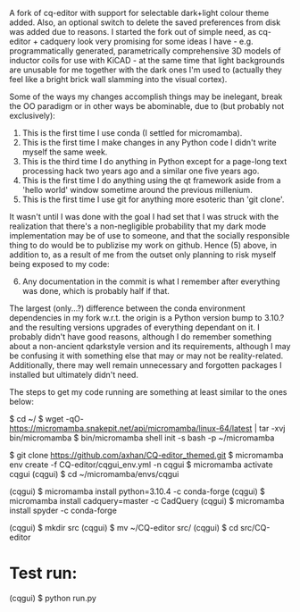 A fork of cq-editor with support for selectable dark+light colour theme added. Also, an optional switch to delete the saved preferences from disk was added due to reasons. I started the fork out of simple need, as cq-editor + cadquery look very promising for some ideas I have -  e.g. programmatically generated, parametrically comprehensive 3D models of inductor coils for use with KiCAD - at the same time that light backgrounds are unusable for me together with the dark ones I'm used to (actually they feel like a bright brick wall slamming into the visual cortex).  

Some of the ways my changes accomplish things may be inelegant, break the OO paradigm or in other ways be abominable, due to (but probably not exclusively):

1. This is the first time I use conda (I settled for micromamba).
2. This is the first time I make changes in any Python code I didn't write myself the same week.
3. This is the third time I do anything in Python except for a page-long text processing hack two years ago and a similar one five years ago.
4. This is the first time I do anything using the qt framework aside from a 'hello world' window sometime around the previous millenium.
5. This is the first time I use git for anything more esoteric than 'git clone'.

It wasn't until I was done with the goal I had set that I was struck with the realization that there's a non-negligible probability that my dark mode implementation may be of use to someone, and that the socially responsible thing to do would be to publizise my work on github. Hence (5) above, in addition to, as a result of me from the outset only planning to risk myself being exposed to my code:

6. Any documentation in the commit is what I remember after everything was done, which is probably half if that.

The largest (only...?) difference between the conda environment dependencies in my fork w.r.t. the origin is a Python version bump to 3.10.? and the resulting versions upgrades of everything dependant on it. I probably didn't have good reasons, although I do remember something about a non-ancient qdarkstyle version and its requirements, although I may be confusing it with something else that may or may not be reality-related. Additionally, there may well remain unnecessary and forgotten packages I installed but ultimately didn't need.

The steps to get my code running are something at least similar to the ones below:

$ cd ~/
$ wget -qO- https://micromamba.snakepit.net/api/micromamba/linux-64/latest | tar -xvj bin/micromamba
$ bin/micromamba shell init -s bash -p ~/micromamba

$ git clone https://github.com/axhan/CQ-editor_themed.git
$ micromamba env create -f CQ-editor/cqgui_env.yml -n cqgui
$ micromamba activate cqgui
(cqgui) $ cd ~/micromamba/envs/cqgui

(cqgui) $ micromamba install python=3.10.4 -c conda-forge
(cqgui) $ micromamba install cadquery=master -c CadQuery
(cqgui) $ micromamba install spyder -c conda-forge

(cqgui) $ mkdir src
(cqgui) $ mv ~/CQ-editor src/
(cqgui) $ cd src/CQ-editor

# Test run:
(cqgui) $ python run.py

